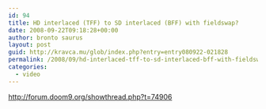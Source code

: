 ```yaml
---
id: 94
title: HD interlaced (TFF) to SD interlaced (BFF) with fieldswap?
date: 2008-09-22T09:18:28+00:00
author: bronto saurus
layout: post
guid: http://kravca.mu/glob/index.php?entry=entry080922-021828
permalink: /2008/09/hd-interlaced-tff-to-sd-interlaced-bff-with-fieldswap/
categories:
  - video
---
```

<a href="http://forum.doom9.org/showthread.php?t=74906" target="_blank" >http://forum.doom9.org/showthread.php?t=74906</a>